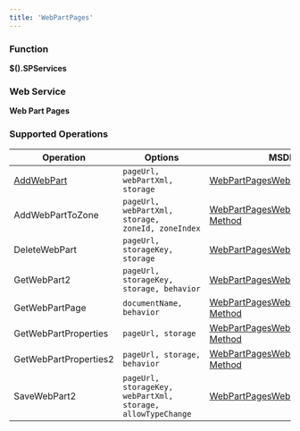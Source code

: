 ```yaml
---
title: 'WebPartPages'
---
```


### Function

**$().SPServices**

### Web Service

**Web Part Pages**

### Supported Operations

| Operation | Options | MSDN Documentation | Introduced |
| --------- | ------- | ------------------ | ---------- |
| [AddWebPart](/docs/core/api/WebPartPages-AddWebPart.md) | `pageUrl, webPartXml, storage` | [WebPartPagesWebService.AddWebPart Method](http://msdn.microsoft.com/en-us/library/ms774670.aspx) | [0.5.0](http://spservices.codeplex.com/Release/ProjectReleases.aspx?ReleaseId=34865) |
| AddWebPartToZone | `pageUrl, webPartXml, storage, zoneId, zoneIndex` | [WebPartPagesWebService.AddWebPartToZone Method](http://msdn.microsoft.com/en-us/library/aa979720(v=office.12).aspx) |  [0.7.2](http://spservices.codeplex.com/releases/view/81401) |
| DeleteWebPart | `pageUrl, storageKey, storage ` | [WebPartPagesWebService.DeleteWebPart Method](http://msdn.microsoft.com/en-us/library/ms774622(v=office.12).aspx)  | [2014.02](https://spservices.codeplex.com/releases/view/119578) |
| GetWebPart2 | `pageUrl, storageKey, storage, behavior` | [WebPartPagesWebService.GetWebPart2 Method](http://msdn.microsoft.com/en-us/library/aa979489.aspx) | [0.2.8](http://spservices.codeplex.com/Release/ProjectReleases.aspx?ReleaseId=32071) |
| GetWebPartPage | `documentName, behavior` | [WebPartPagesWebService.GetWebPartPage Method](http://msdn.microsoft.com/en-us/library/ms772651.aspx) | [0.2.8](http://spservices.codeplex.com/Release/ProjectReleases.aspx?ReleaseId=32071) |
| GetWebPartProperties | `pageUrl, storage` | [WebPartPagesWebService.GetWebPartProperties Method](http://msdn.microsoft.com/en-us/library/ms772724.aspx) | [0.4.5](http://spservices.codeplex.com/Release/ProjectReleases.aspx?ReleaseId=35706) |
| GetWebPartProperties2 | `pageUrl, storage, behavior` | [WebPartPagesWebService.GetWebPartProperties2 Method](http://msdn.microsoft.com/en-us/library/aa979659.aspx) | [0.2.8](http://spservices.codeplex.com/Release/ProjectReleases.aspx?ReleaseId=32071) |
| SaveWebPart2 | `pageUrl, storageKey, webPartXml, storage, allowTypeChange` | [WebPartPagesWebService.SaveWebPart2 Method](http://msdn.microsoft.com/en-us/library/ms774675(v=office.12).aspx) | [2014.02](https://spservices.codeplex.com/releases/view/119578) |
